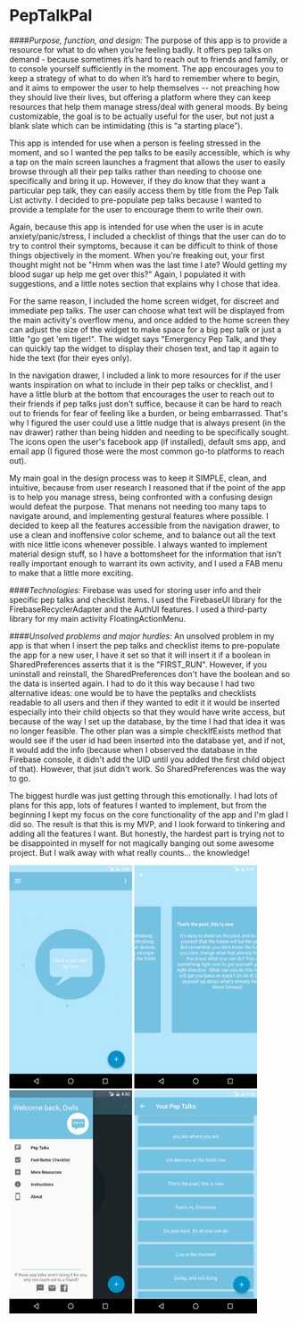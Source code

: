 # PepTalkPal

####_Purpose, function, and design:_
The purpose of this app is to provide a resource for what to do when you’re feeling badly. It offers pep talks on demand - because sometimes it’s hard to reach out to friends and family, or to console yourself sufficiently in the moment. The app encourages you to keep a strategy of what to do when it’s hard to remember where to begin, and it aims to empower the user to help themselves -- not preaching how they should live their lives, but offering a platform where they can keep resources that help them manage stress/deal with general moods. By being customizable, the goal is to be actually useful for the user, but not just a blank slate which can be intimidating (this is “a starting place”).

This app is intended for use when a person is feeling stressed in the moment, and so I wanted the pep talks to be easily accessible, which is why a tap on the main screen launches a fragment that allows the user to easily browse through all their pep talks rather than needing to choose one specifically and bring it up. However, if they do know that they want a particular pep talk, they can easily access them by title from the Pep Talk List activity. I decided to pre-populate pep talks because I wanted to provide a template for the user to encourage them to write their own.

Again, because this app is intended for use when the user is in acute anxiety/panic/stress, I included a checklist of things that the user can do to try to control their symptoms, because it can be difficult to think of those things objectively in the moment. When you're freaking out, your first thought might not be "Hmm when was the last time I ate? Would getting my blood sugar up help me get over this?" Again, I populated it with suggestions, and a little notes section that explains why I chose that idea.

For the same reason, I included the home screen widget, for discreet and immediate pep talks. The user can choose what text will be displayed from the main activity's overflow menu, and once added to the home screen they can adjust the size of the widget to make space for a big pep talk or just a little "go get 'em tiger!". The widget says "Emergency Pep Talk, and they can quickly tap the widget to display their chosen text, and tap it again to hide the text (for their eyes only).

In the navigation drawer, I included a link to more resources for if the user wants inspiration on what to include in their pep talks or checklist, and I have a little blurb at the bottom that encourages the user to reach out to their friends if pep talks just don't suffice, because it can be hard to reach out to friends for fear of feeling like a burden, or being embarrassed. That's why I figured the user could use a little nudge that is always present (in the nav drawer) rather than being hidden and needing to be specifically sought. The icons open the user's facebook app (if installed), default sms app, and email app (I figured those were the most common go-to platforms to reach out).

My main goal in the design process was to keep it SIMPLE, clean, and intuitive, because from user research I reasoned that if the point of the app is to help you manage stress, being confronted with a confusing design would defeat the purpose. That menans not needing too many taps to navigate around, and implementing gestural features where possible. I decided to keep all the features accessible from the navigation drawer, to use a clean and inoffensive color scheme, and to balance out all the text with nice little icons whenever possible. I always wanted to implement material design stuff, so I have a bottomsheet for the information that isn't really important enough to warrant its own activity, and I used a FAB menu to make that a little more exciting. 


####_Technologies:_
Firebase was used for storing user info and their specific pep talks and checklist items. I used the FirebaseUI library for the FirebaseRecyclerAdapter and the AuthUI features. I used a third-party library for my main activity FloatingActionMenu.

####_Unsolved problems and major hurdles:_
An unsolved problem in my app is that when I insert the pep talks and checklist items to pre-populate the app for a new user, I have it set so that it will insert it if a boolean in SharedPreferences asserts that it is the "FIRST_RUN". However, if you uninstall and reinstall, the SharedPreferences don't have the boolean and so the data is inserted again. I had to do it this way because I had two alternative ideas: one would be to have the peptalks and checklists readable to all users and then if they wanted to edit it it would be inserted especially into their child objects so that they would have write access, but because of the way I set up the database, by the time I had that idea it was no longer feasible. The other plan was a simple checkIfExists method that would see if the user id had been inserted into the database yet, and if not, it would add the info (because when I observed the database in the Firebase console, it didn't add the UID until you added the first child object of that). However, that jsut didn't work. So SharedPreferences was the way to go.

The biggest hurdle was just getting through this emotionally.
I had lots of plans for this app, lots of features I wanted to implement, but from the beginning I kept my focus on the core functionality of the app and I'm glad I did so. The result is that this is my MVP, and I look forward to tinkering and adding all the features I want. But honestly, the hardest part is trying not to be disappointed in myself for not magically banging out some awesome project. But I walk away with what really counts... the knowledge!


  <img src="Screenshot_20160912-163238.png" width="220" height="400" > 
  <img src="Screenshot_20160912-174120.png" width="220" height="400" >
  <img src="Screenshot_20160912-163245.png" width="220" height="400" > 
  <img src="Screenshot_20160912-163304.png" width="220" height="400" >
